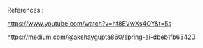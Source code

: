 References : 

https://www.youtube.com/watch?v=hf8EVwXs4OY&t=5s

https://medium.com/@akshaygupta860/spring-ai-dbeb1fb63420

